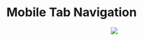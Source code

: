 # Mobile Tab Navigation

<p align="center">
  <img src="https://media4.giphy.com/media/2X0A7j1VPIwufuXgU9/giphy.gif?cid=790b7611ed962ae6acba7e1eea8fc2246acc06840614bed7&rid=giphy.gif&ct=g">
</p>
